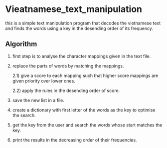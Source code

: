 # Vieatnamese_text_manipulation

this is a simple text manipulation program that decodes the vietnamese text and finds the words using a key in the desending order of its frequency.

## Algorithm

1) first step is to analyse the character mappings given in the text file.
2) replace the parts of words by matching the mappings.
    
    2.1) give a score to each mapping such that higher score mappings are given priority over lower ones.
    
    2.2) apply the rules in the desending order of score.
    
3) save the new list in a file.
4) create a dictionary with first letter of the words as the key to optimise the search.
5) get the key from the user and search the words whose start matches the key.
6) print the results in the decreasing order of their frequencies.
